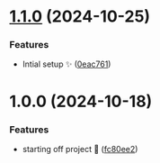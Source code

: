 # [1.1.0](https://github.com/s1lent-dev/zephora/compare/v1.0.0...v1.1.0) (2024-10-25)


### Features

* Intial setup :sparkles: ([0eac761](https://github.com/s1lent-dev/zephora/commit/0eac7613da048c164346f4803144266933dab197))

# 1.0.0 (2024-10-18)


### Features

* starting off project :rocket: ([fc80ee2](https://github.com/s1lent-dev/zephora/commit/fc80ee2d6e2f4157ebe45ed87990eb5e5731a9a7))
